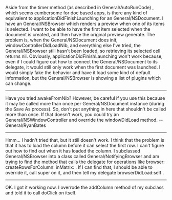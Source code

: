Aside from the timer method (as described in General/AutoRunCode) , which seems cumbersome for doc based apps, is there any kind of equivalent to applicationDidFinishLaunching for an General/NSDocument. I have an General/NSBrowser which renders a preview when one of its items is selected. I want to be able to have the first item selected when the document is created, and then have the original preview generate.
The problem is, when the General/NSDocument does init, windowControllerDidLoadNib, and everything else I've tried, the General/NSBrowser still hasn't been loaded, so retrieving its selected cell returns nil. Obviously, applicationDidFinishLaunching won't work because, even if I could figure out how to connect the General/NSDocument to its delegate, it would still only work when the first document was launched. I would simply fake the behavior and have it load some kind of default information, but the General/NSBrowser is showing a list of plugins which can change.

----

Have you tried awakeFromNib? However, be careful if you use this because it may be called more than once per General/NSDocument instance (during the Save As process). So, don't put anything in here that shouldn't be called more than once. If that doesn't work, you could try an General/NSWindowController and override the windowDidLoad method. --General/RyanBates

----

Hmm... I hadn't tried that, but it still doesn't work. I think that the problem is that it has to load the column before it can select the first row. I can't figure out how to find out when it has loaded the column. I subclassed General/NSBrowser into a class called General/NotifyingBrowser and am trying to find the method that calls the delegate for operations like     browser: createRowsForColumn: inMatrix: . If I can find that, I should be able to override it, call super on it, and then tell my delegate     browserDidLoad:self .

----
OK. I got it working now. I overrode the addColumn method of my subclass and told it to call doClick on itself.